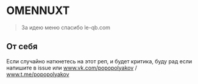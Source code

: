 # OMENNUXT

>

> За идею меню спасибо le-qb.com

## От себя

Если случайно наткнетесь на этот реп, и будет критика, буду рад если напишите в issue или www.vk.com/popopolyakov / www.t.me/popopolyakov
